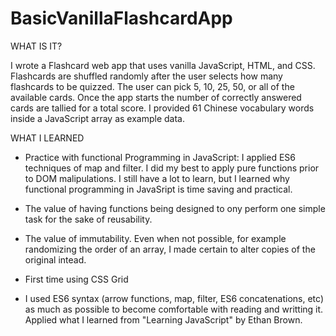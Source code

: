 # BasicVanillaFlashcardApp

WHAT IS IT?

I wrote a Flashcard web app that uses vanilla JavaScript, HTML, and CSS. Flashcards are shuffled randomly after the user selects how many flashcards to be quizzed.
The user can pick 5, 10, 25, 50, or all of the available cards. Once the app starts the number of correctly answered cards are tallied for a total score.
I provided 61 Chinese vocabulary words inside a JavaScript array as example data. 

WHAT I LEARNED

- Practice with functional Programming in JavaScript: I applied ES6 techniques of map and filter. I did my best to apply pure functions prior to DOM malipulations. I still have a lot to learn, but I learned why functional programming in JavaSript is time saving and practical.

- The value of having functions being designed to ony perform one simple task for the sake of reusability. 

- The value of immutability. Even when not possible, for example randomizing the order of an array, I made certain to alter copies of the original intead.

- First time using CSS Grid 

- I used ES6 syntax (arrow functions, map, filter, ES6 concatenations, etc) as much as possible to become comfortable with reading and writting it. Applied what I learned from "Learning JavaScript" by Ethan Brown.
